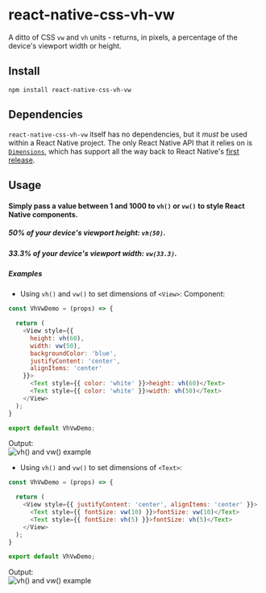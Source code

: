 # react-native-css-vh-vw

A ditto of CSS `vw` and `vh` units - returns, in pixels, a percentage of the device's 
viewport width or height. 

## Install
`npm install react-native-css-vh-vw`

## Dependencies
`react-native-css-vh-vw` itself has no dependencies, but it _must_ be used within a
React Native project. The only React Native API that it relies on is [`Dimensions`](https://reactnative.dev/docs/dimensions), which has support all the way back to React Native's [first release](https://reactnative.dev/docs/0.5/dimensions).

## Usage

#### Simply pass a value between 1 and 1000 to `vh()` or `vw()` to style React Native components.

##### 50% of your device's viewport height: `vh(50)`.

##### 33.3% of your device's viewport width: `vw(33.3)`.

##### Examples

- Using `vh()` and `vw()` to set dimensions of `<View>`:
Component:
```javascript
const VhVwDemo = (props) => {

  return (
    <View style={{
      height: vh(60),
      width: vw(50),
      backgroundColor: 'blue',
      justifyContent: 'center',
      alignItems: 'center'
    }}>
      <Text style={{ color: 'white' }}>height: vh(60)</Text>
      <Text style={{ color: 'white' }}>width: vh(50)</Text>
    </View>
  );
}

export default VhVwDemo;
```

Output:  
![vh() and vw() <View> example](https://res.cloudinary.com/munsch-creative/image/upload/v1585928961/vh-vw-demo-view_jwpva3.png "vh() and vw() <View> example")



- Using `vh()` and `vw()` to set dimensions of `<Text>`:
```javascript
const VhVwDemo = (props) => {

  return (
    <View style={{ justifyContent: 'center', alignItems: 'center' }}>
      <Text style={{ fontSize: vw(10) }}>fontSize: vw(10)</Text>
      <Text style={{ fontSize: vh(5) }}>fontSize: vh(5)</Text>
    </View>
  );
}

export default VhVwDemo;
```

Output:  
![vh() and vw() <Text> example](https://res.cloudinary.com/munsch-creative/image/upload/v1585928966/vh-vw-demo-text_uua0n9.png "vh() and vw() <Text> example")
